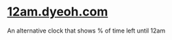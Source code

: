 # [12am.dyeoh.com](http://12am.dyeoh.com)
An alternative clock that shows % of time left until 12am
